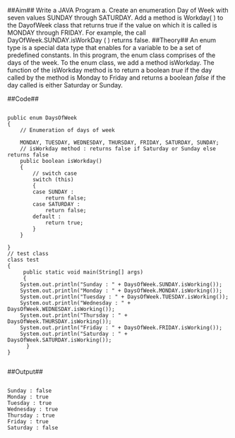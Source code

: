 ##Aim##
Write a JAVA Program a. Create an enumeration Day of Week with seven values SUNDAY through SATURDAY. Add a method is Workday( ) to the DayofWeek class that returns true if the value on which it is called is MONDAY through FRIDAY. For example, the call DayOfWeek.SUNDAY.isWorkDay ( ) returns false.
##Theory##
An enum type is a special data type that enables for a variable to be a set of predefined constants.
In this program, the enum class comprises of the days of the week. To the enum class, we add a method isWorkday. The function of the isWorkday method is to return a boolean *true* if the day called by the method is Monday to Friday and returns a boolean *false* if the day called is either Saturday or Sunday.

##Code##
<pre><code>
public enum DaysOfWeek
{ 
	// Enumeration of days of week
	
	MONDAY, TUESDAY, WEDNESDAY, THURSDAY, FRIDAY, SATURDAY, SUNDAY;
	// isWorkday method : returns false if Saturday or Sunday else returns false
	public boolean isWorkday()
	{
		// switch case
		switch (this)
		{
		case SUNDAY :
			return false;
		case SATURDAY :
			return false;
		default :
			return true;
		}
	}
     
}
// test class
class test
{
     public static void main(String[] args)
     {
	System.out.println("Sunday : " + DaysOfWeek.SUNDAY.isWorking());
	System.out.println("Monday : " + DaysOfWeek.MONDAY.isWorking());
	System.out.println("Tuesday : " + DaysOfWeek.TUESDAY.isWorking());
	System.out.println("Wednesday : " + DaysOfWeek.WEDNESDAY.isWorking());
	System.out.println("Thursday : " + DaysOfWeek.THURSDAY.isWorking());
	System.out.println("Friday : " + DaysOfWeek.FRIDAY.isWorking());
	System.out.println("Saturday : " + DaysOfWeek.SATURDAY.isWorking());
      }
}

</code></pre>



##Output##

<pre><code>
Sunday : false
Monday : true
Tuesday : true
Wednesday : true
Thursday : true
Friday : true
Saturday : false
</code> </pre>


